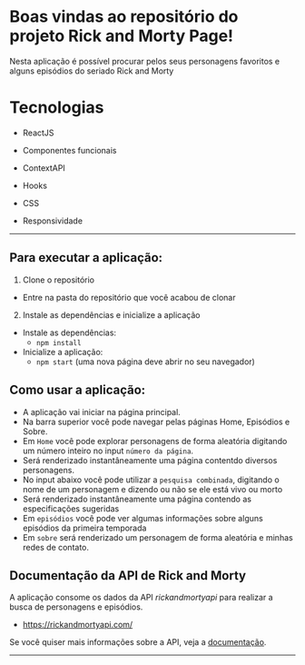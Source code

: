 # Boas vindas ao repositório do projeto Rick and Morty Page!

Nesta aplicação é possível procurar pelos seus personagens favoritos e alguns episódios do seriado Rick and Morty

# Tecnologias

  * ReactJS

  * Componentes funcionais

  * ContextAPI

  * Hooks

  * CSS

  * Responsividade

---

## Para executar a aplicação:

1. Clone o repositório
  * Entre na pasta do repositório que você acabou de clonar

2. Instale as dependências e inicialize a aplicação
  * Instale as dependências:
    * `npm install`
  * Inicialize a aplicação:
    * `npm start` (uma nova página deve abrir no seu navegador)

## Como usar a aplicação:

* A aplicação vai iniciar na página principal.
* Na barra superior você pode navegar pelas páginas Home, Episódios e Sobre.
* Em `Home` você pode explorar personagens de forma aleatória digitando um número inteiro no input `número da página`.
* Será renderizado instantâneamente uma página contentdo diversos personagens.
* No input abaixo você pode utilizar a `pesquisa combinada`, digitando o nome de um personagem e dizendo ou não se ele está vivo ou morto
* Será renderizado instantâneamente uma página contendo as especificações sugeridas
* Em `episódios` você pode ver algumas informações sobre alguns episódios da primeira temporada
* Em `sobre` será renderizado um personagem de forma aleatória e minhas redes de contato.

## Documentação da API de Rick and Morty

A aplicação consome os dados da API _rickandmortyapi_ para realizar a busca de personagens e episódios.

- https://rickandmortyapi.com/

Se você quiser mais informações sobre a API, veja a [documentação](https://rickandmortyapi.com/documentation).

---
